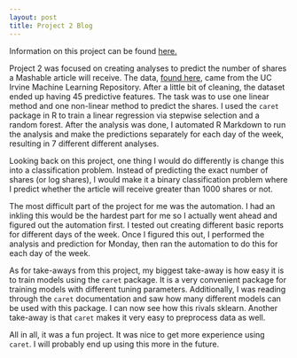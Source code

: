 ```yaml
---
layout: post
title: Project 2 Blog
---
```


Information on this project can be found [here.](https://dweck1.github.io/ST558-Project2/)  

Project 2 was focused on creating analyses to predict the number of shares a Mashable article will receive. The data, [found here](https://archive.ics.uci.edu/ml/datasets/Online+News+Popularity), came from the UC Irvine Machine Learning Repository. After a little bit of cleaning, the dataset ended up having 45 predictive features. The task was to use one linear method and one non-linear method to predict the shares. I used the `caret` package in R to train a linear regression via stepwise selection and a random forest. After the analysis was done, I automated R Markdown to run the analysis and make the predictions separately for each day of the week, resulting in 7 different different analyses.  
  
Looking back on this project, one thing I would do differently is change this into a classification problem. Instead of predicting the exact number of shares (or log shares), I would make it a binary classification problem where I predict whether the article will receive greater than 1000 shares or not. 
  
The most difficult part of the project for me was the automation. I had an inkling this would be the hardest part for me so I actually went ahead and figured out the automation first. I tested out creating different basic reports for different days of the week. Once I figured this out, I performed the analysis and prediction for Monday, then ran the automation to do this for each day of the week.  
  
As for take-aways from this project, my biggest take-away is how easy it is to train models using the `caret` package. It is a very convenient package for training models with different tuning parameters. Additionally, I was reading through the `caret` documentation and saw how many different models can be used with this package. I can now see how this rivals sklearn. Another take-away is that `caret` makes it very easy to preprocess data as well.   
  
All in all, it was a fun project. It was nice to get more experience using `caret`. I will probably end up using this more in the future. 
